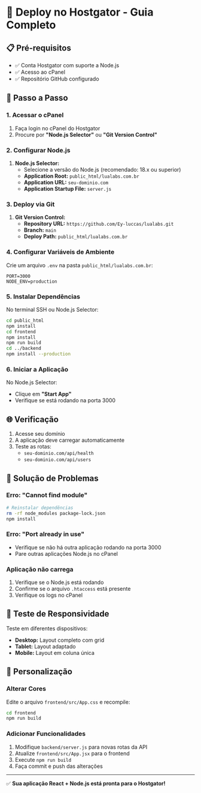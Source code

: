 # 🚀 Deploy no Hostgator - Guia Completo

## 📋 Pré-requisitos
- ✅ Conta Hostgator com suporte a Node.js
- ✅ Acesso ao cPanel
- ✅ Repositório GitHub configurado

## 🔧 Passo a Passo

### 1. Acessar o cPanel
1. Faça login no cPanel do Hostgator
2. Procure por **"Node.js Selector"** ou **"Git Version Control"**

### 2. Configurar Node.js
1. **Node.js Selector:**
   - Selecione a versão do Node.js (recomendado: 18.x ou superior)
   - **Application Root:** `public_html/lualabs.com.br`
   - **Application URL:** `seu-dominio.com`
   - **Application Startup File:** `server.js`

### 3. Deploy via Git
1. **Git Version Control:**
   - **Repository URL:** `https://github.com/Ey-luccas/lualabs.git`
   - **Branch:** `main`
   - **Deploy Path:** `public_html/lualabs.com.br`

### 4. Configurar Variáveis de Ambiente
Crie um arquivo `.env` na pasta `public_html/lualabs.com.br`:
```env
PORT=3000
NODE_ENV=production
```

### 5. Instalar Dependências
No terminal SSH ou Node.js Selector:
```bash
cd public_html
npm install
cd frontend
npm install
npm run build
cd ../backend
npm install --production
```

### 6. Iniciar a Aplicação
No Node.js Selector:
- Clique em **"Start App"**
- Verifique se está rodando na porta 3000

## 🌐 Verificação
1. Acesse seu domínio
2. A aplicação deve carregar automaticamente
3. Teste as rotas:
   - `seu-dominio.com/api/health`
   - `seu-dominio.com/api/users`

## 🔧 Solução de Problemas

### Erro: "Cannot find module"
```bash
# Reinstalar dependências
rm -rf node_modules package-lock.json
npm install
```

### Erro: "Port already in use"
- Verifique se não há outra aplicação rodando na porta 3000
- Pare outras aplicações Node.js no cPanel

### Aplicação não carrega
1. Verifique se o Node.js está rodando
2. Confirme se o arquivo `.htaccess` está presente
3. Verifique os logs no cPanel

## 📱 Teste de Responsividade
Teste em diferentes dispositivos:
- **Desktop:** Layout completo com grid
- **Tablet:** Layout adaptado
- **Mobile:** Layout em coluna única

## 🎨 Personalização
### Alterar Cores
Edite o arquivo `frontend/src/App.css` e recompile:
```bash
cd frontend
npm run build
```

### Adicionar Funcionalidades
1. Modifique `backend/server.js` para novas rotas da API
2. Atualize `frontend/src/App.jsx` para o frontend
3. Execute `npm run build`
4. Faça commit e push das alterações

---

✅ **Sua aplicação React + Node.js está pronta para o Hostgator!**
